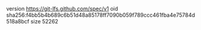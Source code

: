 version https://git-lfs.github.com/spec/v1
oid sha256:f4bb5b4b689c6b51d48a85178ff7090b059f789ccc461fba4e75784d518a8bcf
size 52262
